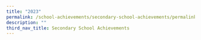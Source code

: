 ```yaml
---
title: "2023"
permalink: /school-achievements/secondary-school-achievements/permalink/
description: ""
third_nav_title: Secondary School Achievements
---
```


